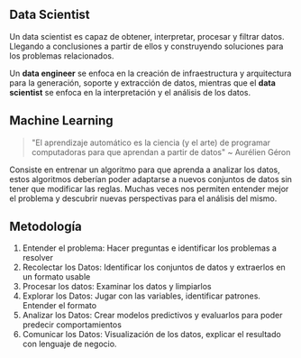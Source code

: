 ## Data Scientist

Un data scientist es capaz de obtener, interpretar, procesar y filtrar datos. Llegando a conclusiones a partir de ellos y construyendo soluciones para los problemas relacionados.

Un **data engineer** se enfoca en la creación de infraestructura y arquitectura para la generación, soporte y extracción de datos, mientras que el **data scientist** se enfoca en la interpretación y el análisis de los datos.

## Machine Learning

> "El aprendizaje automático es la ciencia (y el arte) de programar computadoras para que aprendan a partir de datos" ~ Aurélien Géron
>

Consiste en entrenar un algoritmo para que aprenda a analizar los datos, estos algoritmos deberían poder adaptarse a nuevos conjuntos de datos sin tener que modificar las reglas. Muchas veces nos permiten entender mejor el problema y descubrir nuevas perspectivas para el análisis del mismo.

## Metodología

1. Entender el problema: Hacer preguntas e identificar los problemas a resolver
2. Recolectar los Datos: Identificar los conjuntos de datos y extraerlos en un formato usable
3. Procesar los datos: Examinar los datos y limpiarlos
4. Explorar los Datos: Jugar con las variables, identificar patrones. Entender el formato
5. Analizar los Datos: Crear modelos predictivos y evaluarlos para poder predecir comportamientos
6. Comunicar los Datos: Visualización de los datos, explicar el resultado con lenguaje de negocio.
